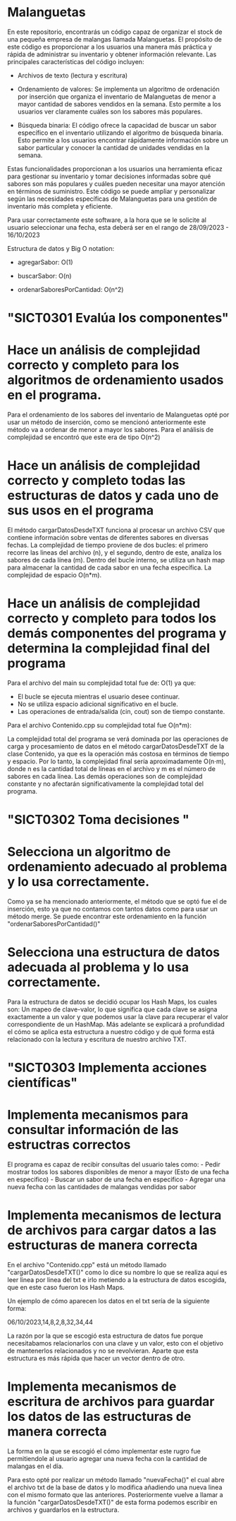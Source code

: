 # Malanguetas

En este repositorio, encontrarás un código capaz de organizar el stock de una pequeña empresa de malangas llamada Malanguetas. El propósito de este código es proporcionar a los usuarios una manera más práctica y rápida de administrar su inventario y obtener información relevante. Las principales características del código incluyen:

  - Archivos de texto (lectura y escritura)

  - Ordenamiento de valores: Se implementa un algoritmo de ordenación por inserción que organiza el inventario de Malanguetas de menor a mayor cantidad de sabores vendidos en la semana. Esto permite a los usuarios ver claramente cuáles son los sabores más populares.

  - Búsqueda binaria: El código ofrece la capacidad de buscar un sabor específico en el inventario utilizando el algoritmo de búsqueda binaria. Esto permite a los usuarios encontrar rápidamente información sobre un sabor particular y conocer la cantidad de unidades
    vendidas en la semana.

Estas funcionalidades proporcionan a los usuarios una herramienta eficaz para gestionar su inventario y tomar decisiones informadas sobre qué sabores son más populares y cuáles pueden necesitar una mayor atención en términos de suministro. Este código se puede ampliar y personalizar según las necesidades específicas de Malanguetas para una gestión de inventario más completa y eficiente.

Para usar correctamente este software, a la hora que se le solicite al usuario seleccionar una fecha, esta deberá ser en el rango de 28/09/2023 - 16/10/2023

Estructura de datos y Big O notation:

- agregarSabor: O(1)

- buscarSabor: O(n)

- ordenarSaboresPorCantidad: O(n^2)


# "SICT0301 Evalúa los componentes"

  # Hace un análisis de complejidad correcto y completo para los algoritmos de ordenamiento usados en el programa.

  Para el ordenamiento de los sabores del inventario de Malanguetas opté por usar un método de inserción, como se mencionó anteriormente este método va a ordenar de menor a mayor los sabores. Para el análisis de complejidad se encontró que este era de tipo O(n^2)

  # Hace un análisis de complejidad correcto y completo todas las estructuras de datos y cada uno de sus usos en el programa

  El método cargarDatosDesdeTXT funciona al procesar un archivo CSV que contiene información sobre ventas de diferentes sabores en diversas fechas. La complejidad de tiempo proviene de dos bucles: el primero recorre las lineas del archivo (n), y el segundo, dentro de este, analiza los sabores de cada línea (m). Dentro del bucle interno, se utiliza un hash map para almacenar la cantidad de cada sabor en una fecha específica. La complejidad de espacio O(n*m).

  # Hace un análisis de complejidad correcto y completo para todos los demás componentes del programa y determina la complejidad final del programa

Para el archivo del main su complejidad total fue de: O(1) ya que:

  - El bucle se ejecuta mientras el usuario desee continuar.
  - No se utiliza espacio adicional significativo en el bucle.
  - Las operaciones de entrada/salida (cin, cout) son de tiempo constante.

Para el archivo Contenido.cpp su complejidad total fue O(n*m):

La complejidad total del programa se verá dominada por las operaciones de carga y procesamiento de datos en el método cargarDatosDesdeTXT de la clase Contenido, ya que es la operación más costosa en términos de tiempo y espacio. Por lo tanto, la complejidad final sería aproximadamente O(n⋅m), donde n es la cantidad total de líneas en el archivo y m es el número de sabores en cada línea. Las demás operaciones son de complejidad constante y no afectarán significativamente la complejidad total del programa.
  

# "SICT0302 Toma decisiones "

  # Selecciona un algoritmo de ordenamiento adecuado al problema y lo usa correctamente.

  Como ya se ha mencionado anteriormente, el método que se optó fue el de inserción, esto ya que no contamos con tantos datos como para usar un método merge. Se puede encontrar este ordenamiento en la función "ordenarSaboresPorCantidad()" 


  # Selecciona una estructura de datos adecuada al problema y lo usa correctamente.

  Para la estructura de datos se decidió ocupar los Hash Maps, los cuales son: Un mapeo de clave-valor, lo que significa que cada clave se asigna exactamente a un valor y que podemos usar la clave para recuperar el valor correspondiente de un HashMap. Más adelante se    explicará a profundidad el cómo se aplica esta estructura a nuestro código y de qué forma está relacionado con la lectura y escritura de nuestro archivo TXT.

  


# "SICT0303 Implementa acciones científicas"

  # Implementa mecanismos para consultar información de las estructras correctos

  El programa es capaz de recibir consultas del usuario tales como:
    - Pedir mostrar todos los sabores disponibles de menor a mayor (Esto de una fecha en especifico)
    - Buscar un sabor de una fecha en especifico
    - Agregar una nueva fecha con las cantidades de malangas vendidas por sabor

  # Implementa mecanismos de lectura de archivos para cargar datos a las estructuras de manera correcta

  En el archivo "Contenido.cpp" está un método llamado "cargarDatosDesdeTXT()" como lo dice su nombre lo que se realiza aquí es leer linea por linea del txt e irlo metiendo a la estructura de datos escogida, que en este caso fueron los Hash   Maps.

  Un ejemplo de cómo aparecen los datos en el txt sería de la siguiente forma:

  06/10/2023,14,8,2,8,32,34,44

  La razón por la que se escogió esta estructura de datos fue porque necesitabamos relacionarlos con una clave y un valor,   esto con el objetivo de mantenerlos relacionados y no se revolvieran. Aparte que esta estructura es más rápida que hacer   un vector dentro de otro.

  # Implementa mecanismos de escritura de archivos para guardar los datos  de las estructuras de manera correcta

  La forma en la que se escogió el cómo implementar este rugro fue permitiendole al usuario agregar una nueva fecha con la   cantidad de malangas en el día.

  Para esto opté por realizar un método llamado "nuevaFecha()" el cual abre el archivo txt de la base de datos y lo     modifica añadiendo una nueva linea con el mismo formato que las anteriores. Posteriormente vuelve a llamar a la función   "cargarDatosDesdeTXT()" de   esta forma podemos escribir en archivos y guardarlos en la estructura.








